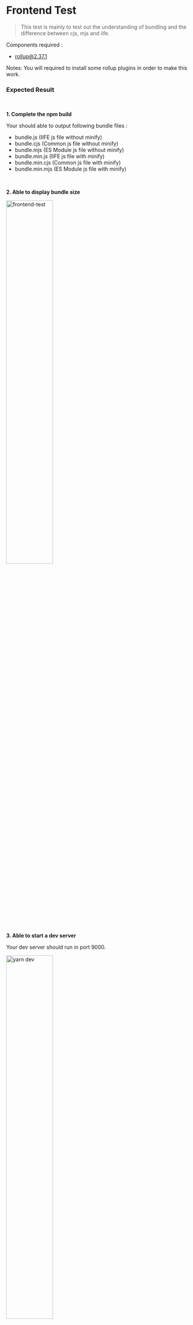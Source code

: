 # Frontend Test

> This test is mainly to test out the understanding of bundling and the difference between cjs, mjs and iife.

Components required :

- rollup@2.37.1

Notes:
You will required to install some rollup plugins in order to make this work.

### Expected Result

<br/>

**1. Complete the npm build**

Your should able to output following bundle files :

- bundle.js (IIFE js file without minify)
- bundle.cjs (Common js file without minify)
- bundle.mjs (ES Module js file without minify)
- bundle.min.js (IIFE js file with minify)
- bundle.min.cjs (Common js file with minify)
- bundle.min.mjs (ES Module js file with minify)

<br/>

**2. Able to display bundle size**

<img width="50%" src="https://user-images.githubusercontent.com/28108597/105315513-65a20280-5bfa-11eb-90f4-0168d137b34f.png" alt="frontend-test" />

<br/>

**3. Able to start a dev server**

Your dev server should run in port 9000.

<img width="50%" src="https://user-images.githubusercontent.com/28108597/105316409-c41bb080-5bfb-11eb-830d-13aa3e2afcd6.png" alt="yarn dev" />

<br/>

**4. Able to support typescript file**

Your dev server should able to compile typescript file.

<img width="50%" src="https://user-images.githubusercontent.com/28108597/105319529-f3ccb780-5bff-11eb-993f-b37a9d9aa6bd.png" alt="error" />

**5. Able to import css file and compile to bundle.css**

Your bundle.css should be reside in `public/bundle.css`.

<br/>

To do this test, you should fork this repository and implement your solution inside your forked repository.
